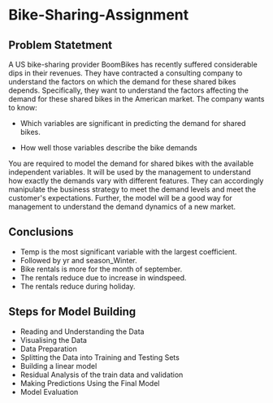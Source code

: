 # Bike-Sharing-Assignment #

## Problem Statetment ##

A US bike-sharing provider BoomBikes has recently suffered considerable dips in their revenues. They have contracted a consulting company to understand the factors on which the demand for these shared bikes depends. Specifically, they want to understand the factors affecting the demand for these shared bikes in the American market. The company wants to know:

- Which variables are significant in predicting the demand for shared bikes.

- How well those variables describe the bike demands

You are required to model the demand for shared bikes with the available independent variables. It will be used by the management to understand how exactly the demands vary with different features. They can accordingly manipulate the business strategy to meet the demand levels and meet the customer's expectations. Further, the model will be a good way for management to understand the demand dynamics of a new market.



## Conclusions
- Temp is the most significant variable with the largest coefficient.
- Followed by yr and season_Winter.
- Bike rentals is more for the month of september.
- The rentals reduce due to increase in windspeed.
- The rentals reduce during holiday.

<!-- You don't have to answer all the questions - just the ones relevant to your project. -->

## Steps for Model Building
- Reading and Understanding the Data
- Visualising the Data
- Data Preparation
- Splitting the Data into Training and Testing Sets
- Building a linear model
- Residual Analysis of the train data and validation
- Making Predictions Using the Final Model
- Model Evaluation

<!-- As the libraries versions keep on changing, it is recommended to mention the version of library used in this project -->



<!-- Optional -->
<!-- ## License -->
<!-- This project is open source and available under the [... License](). -->

<!-- You don't have to include all sections - just the one's relevant to your project -->